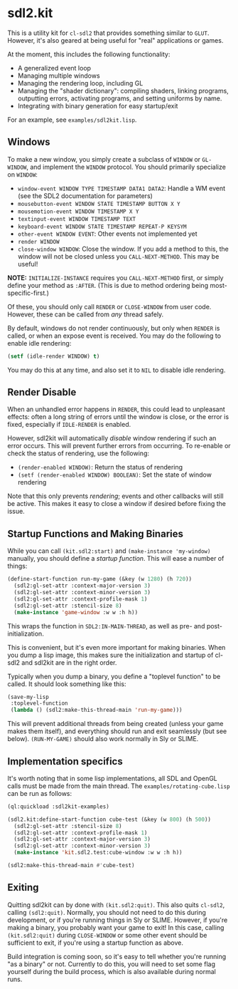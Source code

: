 # sdl2.kit

This is a utility kit for `cl-sdl2` that provides something similar to
`GLUT`.  However, it's also geared at being useful for "real"
applications or games.

At the moment, this includes the following functionality:

* A generalized event loop
* Managing multiple windows
* Managing the rendering loop, including GL
* Managing the "shader dictionary": compiling shaders, linking
  programs, outputting errors, activating programs, and setting
  uniforms by name.
* Integrating with binary generation for easy startup/exit

For an example, see `examples/sdl2kit.lisp`.

## Windows

To make a new window, you simply create a subclass of `WINDOW` or
`GL-WINDOW`, and implement the `WINDOW` protocol.  You should
primarily specialize on `WINDOW`:

* `window-event WINDOW TYPE TIMESTAMP DATA1 DATA2`:  Handle a WM event
  (see the SDL2 documentation for parameters)
* `mousebutton-event WINDOW STATE TIMESTAMP BUTTON X Y`
* `mousemotion-event WINDOW TIMESTAMP X Y`
* `textinput-event WINDOW TIMESTAMP TEXT`
* `keyboard-event WINDOW STATE TIMESTAMP REPEAT-P KEYSYM`
* `other-event WINDOW EVENT`: Other events not implemented yet
* `render WINDOW`
* `close-window WINDOW`:  Close the window.  If you add a method to this, the window will not be closed unless you `CALL-NEXT-METHOD`.  This may be useful!

**NOTE:** `INITIALIZE-INSTANCE` requires you `CALL-NEXT-METHOD` first,
or simply define your method as `:AFTER`.  (This is due to method ordering being most-specific-first.)

Of these, you should only call `RENDER` or `CLOSE-WINDOW` from user
code.  However, these can be called from *any* thread safely.

By default, windows do not render continuously, but only when `RENDER`
is called, or when an expose event is received.  You may do the
following to enable idle rendering:

```lisp
(setf (idle-render WINDOW) t)
```

You may do this at any time, and also set it to `NIL` to disable idle
rendering.

## Render Disable

When an unhandled error happens in `RENDER`, this could lead to
unpleasant effects: often a long string of errors until the window is
close, or the error is fixed, especially if `IDLE-RENDER` is enabled.

However, sdl2kit will automatically *disable* window rendering if such
an error occurs.  This will prevent further errors from occurring.
To re-enable or check the status of rendering, use the following:

* `(render-enabled WINDOW)`: Return the status of rendering
* `(setf (render-enabled WINDOW) BOOLEAN)`: Set the state of window rendering

Note that this only prevents *rendering*; events and other callbacks
will still be active.  This makes it easy to close a window if desired
before fixing the issue.

## Startup Functions and Making Binaries

While you can call `(kit.sdl2:start)` and `(make-instance 'my-window)`
manually, you should define a *startup function*.  This will ease a
number of things:

```lisp
(define-start-function run-my-game (&key (w 1280) (h 720))
  (sdl2:gl-set-attr :context-major-version 3)
  (sdl2:gl-set-attr :context-minor-version 3)
  (sdl2:gl-set-attr :context-profile-mask 1)
  (sdl2:gl-set-attr :stencil-size 8)
  (make-instance 'game-window :w w :h h))
```

This wraps the function in `SDL2:IN-MAIN-THREAD`, as well as pre- and
post-initialization.

This is convenient, but it's even more important for making binaries.
When you dump a lisp image, this makes sure the initialization and
startup of cl-sdl2 and sdl2kit are in the right order.

Typically when you dump a binary, you define a "toplevel function" to
be called.  It should look something like this:

```lisp
(save-my-lisp
 :toplevel-function
 (lambda () (sdl2:make-this-thread-main 'run-my-game)))
 ```

This will prevent additional threads from being created (unless your
game makes them itself), and everything should run and exit seamlessly
(but see below).  `(RUN-MY-GAME)` should also work normally in Sly or
SLIME.

## Implementation specifics

It's worth noting that in some lisp implementations, all SDL and OpenGL 
calls must be made from the main thread. The `examples/rotating-cube.lisp`
can be run as follows:

```lisp
(ql:quickload :sdl2kit-examples)

(sdl2.kit:define-start-function cube-test (&key (w 800) (h 500))
  (sdl2:gl-set-attr :stencil-size 8)
  (sdl2:gl-set-attr :context-profile-mask 1)
  (sdl2:gl-set-attr :context-major-version 3)
  (sdl2:gl-set-attr :context-minor-version 3)
  (make-instance 'kit.sdl2.test:cube-window :w w :h h))

(sdl2:make-this-thread-main #'cube-test)
```

## Exiting

Quitting sdl2kit can by done with `(kit.sdl2:quit)`.  This also quits
`cl-sdl2`, calling `(sdl2:quit)`.  Normally, you should not need to do
this during development, or if you're running things in Sly or SLIME.
However, if you're making a binary, you probably want your game to
exit!  In this case, calling `(kit.sdl2:quit)` during `CLOSE-WINDOW`
or some other event should be sufficient to exit, if you're using a
startup function as above.

Build integration is coming soon, so it's easy to tell whether you're
running "as a binary" or not.  Currently to do this, you will need to
set some flag yourself during the build process, which is also
available during normal runs.

